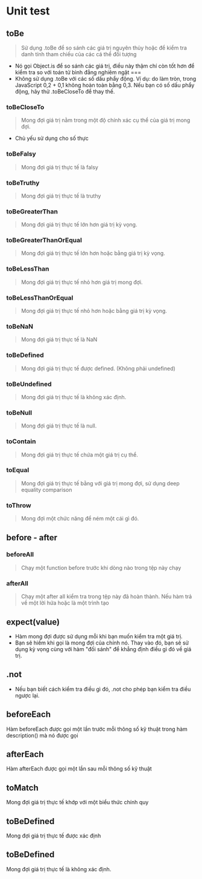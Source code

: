 # Unit test 

## toBe
> Sử dụng .toBe để so sánh các giá trị nguyên thủy hoặc để kiểm tra danh tính tham chiếu của các cá thể đối tượng
- Nó gọi Object.is để so sánh các giá trị, điều này thậm chí còn tốt hơn để kiểm tra so với toán tử bình đẳng nghiêm ngặt ===
- Không sử dụng .toBe với các số dấu phẩy động. Ví dụ: do làm tròn, trong JavaScript 0,2 + 0,1 không hoàn toàn bằng 0,3. Nếu bạn có số dấu phẩy động, hãy thử .toBeCloseTo để thay thế.

### toBeCloseTo
> Mong đợi giá trị nằm trong một độ chính xác cụ thể của giá trị mong đợi.
- Chủ yếu sử dụng cho số thực

### toBeFalsy
> Mong đợi giá trị thực tế là falsy

### toBeTruthy
> Mong đợi giá trị thực tế là truthy

### toBeGreaterThan
> Mong đợi giá trị thực tế lớn hơn giá trị kỳ vọng.

### toBeGreaterThanOrEqual
> Mong đợi giá trị thực tế lớn hơn hoặc bằng giá trị kỳ vọng.

### toBeLessThan
> Mong đợi giá trị thực tế nhỏ hơn giá trị mong đợi.

### toBeLessThanOrEqual
> Mong đợi giá trị thực tế nhỏ hơn hoặc bằng giá trị kỳ vọng.

### toBeNaN
> Mong đợi giá trị thực tế là NaN

### toBeDefined
> Mong đợi giá trị thực tế được defined. (Không phải undefined)

### toBeUndefined 
> Mong đợi giá trị thực tế là không xác định.

### toBeNull
> Mong đợi giá trị thực tế là null.

### toContain
> Mong đợi giá trị thực tế chứa một giá trị cụ thể.

### toEqual 
> Mong đợi giá trị thực tế bằng với giá trị mong đợi, sử dụng deep equality comparison

### toThrow
> Mong đợi một chức năng để ném một cái gì đó.

## before - after

### beforeAll
> Chạy một function before trước khi dòng nào trong tệp này chạy

### afterAll
> Chạy một after all kiểm tra trong tệp này đã hoàn thành. Nếu hàm trả về một lời hứa hoặc là một trình tạo



## expect(value)
- Hàm mong đợi được sử dụng mỗi khi bạn muốn kiểm tra một giá trị.
- Bạn sẽ hiếm khi gọi là mong đợi của chính nó. Thay vào đó, bạn sẽ sử dụng kỳ vọng cùng với hàm "đối sánh" để khẳng định điều gì đó về giá trị.

## .not
- Nếu bạn biết cách kiểm tra điều gì đó, .not cho phép bạn kiểm tra điều ngược lại.

## beforeEach
Hàm beforeEach được gọi một lần trước mỗi thông số kỹ thuật trong hàm description() mà nó được gọi


## afterEach
Hàm afterEach được gọi một lần sau mỗi thông số kỹ thuật

## toMatch
Mong đợi giá trị thực tế khớp với một biểu thức chính quy

## toBeDefined
Mong đợi giá trị thực tế được xác định

## toBeDefined
Mong đợi giá trị thực tế là không xác định.